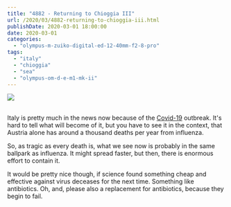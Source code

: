 ```yaml
---
title: "4882 - Returning to Chioggia III"
url: /2020/03/4882-returning-to-chioggia-iii.html
publishDate: 2020-03-01 18:00:00
date: 2020-03-01
categories: 
  - "olympus-m-zuiko-digital-ed-12-40mm-f2-8-pro"
tags: 
  - "italy"
  - "chioggia"
  - "sea"
  - "olympus-om-d-e-m1-mk-ii"
---
```

<div class="container">
<div class="center"><a target="_blank" href="https://d25zfm9zpd7gm5.cloudfront.net/1200x1200/2018/20180512_184516_lr.jpg"><img class="webfeedsFeaturedVisual" src="https://d25zfm9zpd7gm5.cloudfront.net/0600x0600/2018/20180512_184516_lr.jpg" /></a></div>
</div>
<br />

Italy is pretty much in the news now because of the
[Covid-19](https://www.worldometers.info/coronavirus/) outbreak.
It's hard to tell what will become of it, but you have to see it in
the context, that Austria alone has around a thousand deaths per year
from influenza. 

So, as tragic as every death is, what we see now is probably in the
same ballpark as influenza. It might spread faster, but then, there
is enormous effort to contain it. 

It would be pretty nice though, if science found something cheap and
effective against virus deceases for the next time. Something like
antibiotics. Oh, and, please also a replacement for antibiotics,
because they begin to fail.